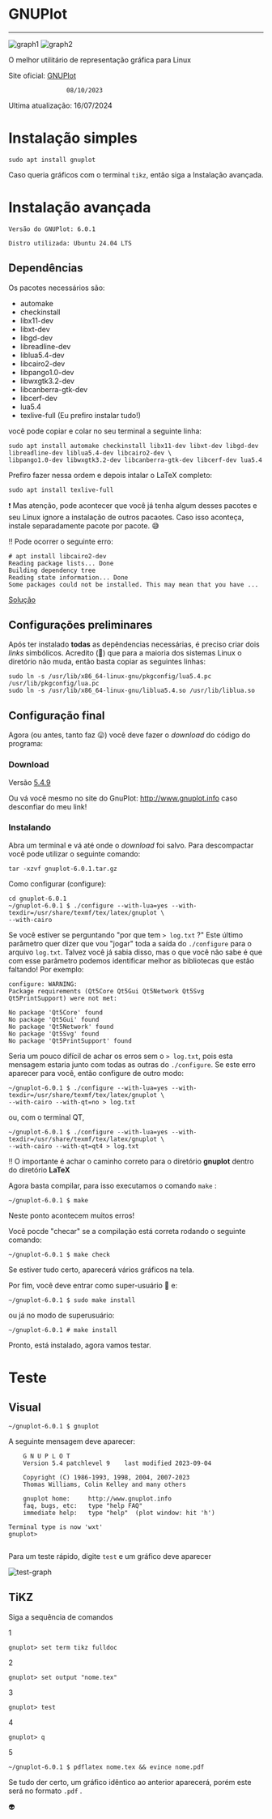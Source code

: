 # GNUPlot

***

![graph1](http://www.gnuplot.info/figs/front2.png) ![graph2](http://www.gnuplot.info/figs/gaussians.png)

O melhor utilitário de representação gráfica para Linux

Site oficial: [GNUPlot](http://www.gnuplot.info/)

                    08/10/2023  
Ultima atualização: 16/07/2024

# Instalação simples

```
sudo apt install gnuplot
```

Caso queria gráficos com o terminal ```tikz```, então siga a Instalação avançada.

# Instalação avançada

```
Versão do GNUPlot: 6.0.1

Distro utilizada: Ubuntu 24.04 LTS
```

## Dependências

Os pacotes necessários são:

+ automake
+ checkinstall
+ libx11-dev
+ libxt-dev
+ libgd-dev
+ libreadline-dev
+ liblua5.4-dev
+ libcairo2-dev
+ libpango1.0-dev
+ libwxgtk3.2-dev
+ libcanberra-gtk-dev
+ libcerf-dev
+ lua5.4
+ texlive-full (Eu prefiro instalar tudo!)

você pode copiar e colar no seu terminal a seguinte linha:

```
sudo apt install automake checkinstall libx11-dev libxt-dev libgd-dev libreadline-dev liblua5.4-dev libcairo2-dev \
libpango1.0-dev libwxgtk3.2-dev libcanberra-gtk-dev libcerf-dev lua5.4
```

Prefiro fazer nessa ordem e depois intalar o LaTeX completo:

```
sudo apt install texlive-full
```

:exclamation: Mas atenção, pode acontecer que você já tenha algum desses pacotes e seu Linux ignore a instalação de outros pacaotes. Caso isso aconteça, instale separadamente pacote por pacote. :sweat_smile:

:bangbang: Pode ocorrer o seguinte erro:

```
# apt install libcairo2-dev
Reading package lists... Done
Building dependency tree       
Reading state information... Done
Some packages could not be installed. This may mean that you have ...
```

[Solução](./erros.md)



## Configurações preliminares

Após ter instalado **todas** as depêndencias necessárias, é preciso criar dois *links* simbólicos. Acredito (:thought_balloon:) que para a maioria dos sistemas Linux o diretório não muda, então basta copiar as seguintes linhas:

```
sudo ln -s /usr/lib/x86_64-linux-gnu/pkgconfig/lua5.4.pc /usr/lib/pkgconfig/lua.pc
sudo ln -s /usr/lib/x86_64-linux-gnu/liblua5.4.so /usr/lib/liblua.so
```

## Configuração final

Agora (ou antes, tanto faz  :stuck_out_tongue:) você deve fazer o *download* do código do programa:

### Download

Versão [5.4.9](http://sourceforge.net/projects/gnuplot/files/)

Ou vá você mesmo no site do GnuPlot: http://www.gnuplot.info caso desconfiar do meu link!

### Instalando

Abra um terminal e vá até onde o *download* foi salvo. Para descompactar você pode utilizar o seguinte comando:

```
tar -xzvf gnuplot-6.0.1.tar.gz
```

Como configurar (configure):

```
cd gnuplot-6.0.1
~/gnuplot-6.0.1 $ ./configure --with-lua=yes --with-texdir=/usr/share/texmf/tex/latex/gnuplot \
--with-cairo
```
Se você estiver se perguntando "por que tem `> log.txt` ?" Este último parâmetro quer dizer que vou "jogar" toda a saída do `./configure` para o arquivo `log.txt`. Talvez você já sabia disso, mas o que você não sabe é que com esse parâmetro podemos identificar melhor as bibliotecas que estão faltando! Por exemplo:

```
configure: WARNING:
Package requirements (Qt5Core Qt5Gui Qt5Network Qt5Svg Qt5PrintSupport) were not met:

No package 'Qt5Core' found
No package 'Qt5Gui' found
No package 'Qt5Network' found
No package 'Qt5Svg' found
No package 'Qt5PrintSupport' found
```

Seria um pouco difícil de achar os erros sem o `> log.txt`, pois esta mensagem
estaria junto com todas as outras do `./configure`. Se este erro aparecer para
você, então configure de outro modo:

```
~/gnuplot-6.0.1 $ ./configure --with-lua=yes --with-texdir=/usr/share/texmf/tex/latex/gnuplot \
--with-cairo --with-qt=no > log.txt
```

ou, com o terminal QT, 

```
~/gnuplot-6.0.1 $ ./configure --with-lua=yes --with-texdir=/usr/share/texmf/tex/latex/gnuplot \
--with-cairo --with-qt=qt4 > log.txt
```

 :bangbang: O importante é achar o caminho correto para o diretório **gnuplot**
dentro do diretório **LaTeX**

Agora basta compilar, para isso executamos o comando `make` :

```
~/gnuplot-6.0.1 $ make
```

Neste ponto acontecem muitos erros! 

Você pocde "checar" se a compilação está correta rodando o seguinte comando:

```
~/gnuplot-6.0.1 $ make check
```

Se estiver tudo certo, aparecerá vários gráficos na tela.

Por fim, você deve entrar como super-usuário :smoking: e:

```
~/gnuplot-6.0.1 $ sudo make install
```
ou já no modo de superusuário:
```
~/gnuplot-6.0.1 # make install
```

Pronto, está instalado, agora vamos testar.

# Teste

## Visual

```
~/gnuplot-6.0.1 $ gnuplot
```

A seguinte mensagem deve aparecer:

```
	G N U P L O T
	Version 5.4 patchlevel 9    last modified 2023-09-04

	Copyright (C) 1986-1993, 1998, 2004, 2007-2023
	Thomas Williams, Colin Kelley and many others

	gnuplot home:     http://www.gnuplot.info
	faq, bugs, etc:   type "help FAQ"
	immediate help:   type "help"  (plot window: hit 'h')

Terminal type is now 'wxt'
gnuplot> 


```

Para um teste rápido, digite `test` e um gráfico deve aparecer

![test-graph](https://github.com/RafaelDexter/GNUPlot/blob/master/img/test.png)

## TiKZ

Siga a sequência de comandos

1

```
gnuplot> set term tikz fulldoc
```

2

```
gnuplot> set output "nome.tex"
```

3

```
gnuplot> test
```

4

```
gnuplot> q
```

5

```
~/gnuplot-6.0.1 $ pdflatex nome.tex && evince nome.pdf
```

Se tudo der certo, um gráfico idêntico ao anterior aparecerá, porém este será
no formato `.pdf` .

:alien:
